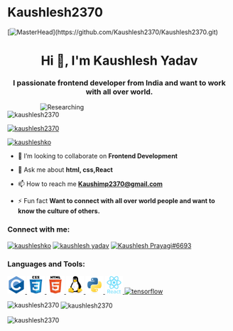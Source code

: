 # Kaushlesh2370
[![MasterHead]([https://1.bp.blogspot.com/-7A4WynwLsM...](https://cz.pinterest.com/pin/630363279101958553/?nic_v3=1a2k3MrI7))](https://github.com/Kaushlesh2370/Kaushlesh2370.git)
<h1 align="center">Hi 👋, I'm Kaushlesh Yadav</h1>
<h3 align="center">I passionate frontend developer from India and want to work with all over world.</h3>
<img align="right" alt="Researching" width="430" src="https://www.google.com/url?sa=i&url=https%3A%2F%2Fgithub.com%2Frudrabarad%2FGifs&psig=AOvVaw04HOd-cjptpuJpqA5wckgI&ust=1672776379137000&source=images&cd=vfe&ved=0CBAQjRxqFwoTCPCfrOHXqfwCFQAAAAAdAAAAABAE">

<p align="left"> <img src="https://komarev.com/ghpvc/?username=kaushlesh2370&label=Profile%20views&color=0e75b6&style=flat" alt="kaushlesh2370" /> </p>

<p align="left"> <a href="https://github.com/ryo-ma/github-profile-trophy"><img src="https://github-profile-trophy.vercel.app/?username=kaushlesh2370" alt="kaushlesh2370" /></a> </p>

<p align="left"> <a href="https://twitter.com/kaushleshko" target="blank"><img src="https://img.shields.io/twitter/follow/kaushleshko?logo=twitter&style=for-the-badge" alt="kaushleshko" /></a> </p>

- 👯 I’m looking to collaborate on **Frontend Development**

- 💬 Ask me about **html, css,React**

- 📫 How to reach me **Kaushimp2370@gmail.com**

- ⚡ Fun fact **Want to connect with all over world people and want to know the culture of others.**

<h3 align="left">Connect with me:</h3>
<p align="left">
<a href="https://twitter.com/kaushleshko" target="blank"><img align="center" src="https://raw.githubusercontent.com/rahuldkjain/github-profile-readme-generator/master/src/images/icons/Social/twitter.svg" alt="kaushleshko" height="30" width="40" /></a>
<a href="https://linkedin.com/in/kaushlesh yadav" target="blank"><img align="center" src="https://raw.githubusercontent.com/rahuldkjain/github-profile-readme-generator/master/src/images/icons/Social/linked-in-alt.svg" alt="kaushlesh yadav" height="30" width="40" /></a>
<a href="https://discord.gg/Kaushlesh Prayagi#6693" target="blank"><img align="center" src="https://raw.githubusercontent.com/rahuldkjain/github-profile-readme-generator/master/src/images/icons/Social/discord.svg" alt="Kaushlesh Prayagi#6693" height="30" width="40" /></a>
</p>

<h3 align="left">Languages and Tools:</h3>
<p align="left"> <a href="https://www.cprogramming.com/" target="_blank" rel="noreferrer"> <img src="https://raw.githubusercontent.com/devicons/devicon/master/icons/c/c-original.svg" alt="c" width="40" height="40"/> </a> <a href="https://www.w3schools.com/css/" target="_blank" rel="noreferrer"> <img src="https://raw.githubusercontent.com/devicons/devicon/master/icons/css3/css3-original-wordmark.svg" alt="css3" width="40" height="40"/> </a> <a href="https://www.w3.org/html/" target="_blank" rel="noreferrer"> <img src="https://raw.githubusercontent.com/devicons/devicon/master/icons/html5/html5-original-wordmark.svg" alt="html5" width="40" height="40"/> </a> <a href="https://www.linux.org/" target="_blank" rel="noreferrer"> <img src="https://raw.githubusercontent.com/devicons/devicon/master/icons/linux/linux-original.svg" alt="linux" width="40" height="40"/> </a> <a href="https://www.python.org" target="_blank" rel="noreferrer"> <img src="https://raw.githubusercontent.com/devicons/devicon/master/icons/python/python-original.svg" alt="python" width="40" height="40"/> </a> <a href="https://reactjs.org/" target="_blank" rel="noreferrer"> <img src="https://raw.githubusercontent.com/devicons/devicon/master/icons/react/react-original-wordmark.svg" alt="react" width="40" height="40"/> </a> <a href="https://www.tensorflow.org" target="_blank" rel="noreferrer"> <img src="https://www.vectorlogo.zone/logos/tensorflow/tensorflow-icon.svg" alt="tensorflow" width="40" height="40"/> </a> </p>

<p><img align="left" src="https://github-readme-stats.vercel.app/api/top-langs?username=kaushlesh2370&show_icons=true&locale=en&layout=compact" alt="kaushlesh2370" /></p>

<p>&nbsp;<img align="center" src="https://github-readme-stats.vercel.app/api?username=kaushlesh2370&show_icons=true&locale=en" alt="kaushlesh2370" /></p>

<p><img align="center" src="https://github-readme-streak-stats.herokuapp.com/?user=kaushlesh2370&" alt="kaushlesh2370" /></p>
